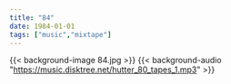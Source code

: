 ```yaml
---
title: "84"
date: 1984-01-01
tags: ["music","mixtape"]
---
```

{{< background-image 84.jpg >}}
{{< background-audio "https://music.disktree.net/hutter_80_tapes_1.mp3" >}}
